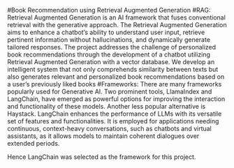 #Book Recommendation using Retrieval Augmented Generation
#RAG:
Retrieval Augmented Generation is an AI framework that fuses conventional
retrieval with the generative approach. The Retrieval Augmented Generation aims
to enhance a chatbot’s ability to understand user input, retrieve pertinent
information without hallucinations, and dynamically generate tailored responses.
The project addresses the challenge of personalized book recommendations
through the development of a chatbot utilizing Retrieval Augmented Generation
with a vector database. We develop an intelligent system that not only comprehends
similarity between texts but also generates relevant and personalized book
recommendations based on a user’s previously liked books
#Frameworks:
There are many frameworks popularly used for Generative AI. Two prominent tools,
LlamaIndex and LangChain, have emerged as powerful options for improving the
interaction and functionality of these models. Another less popular alternative is
Haystack.
LangChain enhances the performance of LLMs with its versatile set of features and
functionalities. It is employed for applications needing continuous, context-heavy
conversations, such as chatbots and virtual assistants, as it allows models to
maintain coherent dialogues over extended periods.

Hence LangChain was selected as the framework for this project.
